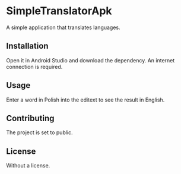 # SimpleTranslatorApk
A simple application that translates languages.

## Installation

Open it in Android Studio and download the dependency. An internet connection is required.

## Usage

Enter a word in Polish into the editext to see the result in English.

## Contributing

The project is set to public.

## License

Without a license.

